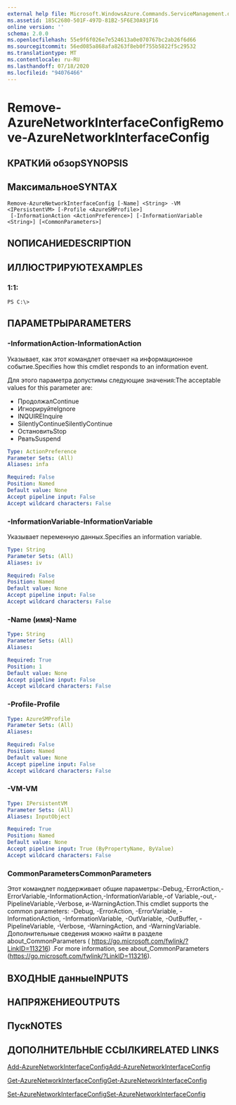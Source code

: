 ```yaml
---
external help file: Microsoft.WindowsAzure.Commands.ServiceManagement.dll-Help.xml
ms.assetid: 185C2680-501F-497D-81B2-5F6E30A91F16
online version: ''
schema: 2.0.0
ms.openlocfilehash: 55e9f6f026e7e524613a0e070767bc2ab26f6d66
ms.sourcegitcommit: 56ed085a868afa8263f8eb0f755b5822f5c29532
ms.translationtype: MT
ms.contentlocale: ru-RU
ms.lasthandoff: 07/18/2020
ms.locfileid: "94076466"
---
```

# <span data-ttu-id="4af91-101">Remove-AzureNetworkInterfaceConfig</span><span class="sxs-lookup"><span data-stu-id="4af91-101">Remove-AzureNetworkInterfaceConfig</span></span>

## <span data-ttu-id="4af91-102">КРАТКИй обзор</span><span class="sxs-lookup"><span data-stu-id="4af91-102">SYNOPSIS</span></span>

## <span data-ttu-id="4af91-103">Максимальное</span><span class="sxs-lookup"><span data-stu-id="4af91-103">SYNTAX</span></span>

```
Remove-AzureNetworkInterfaceConfig [-Name] <String> -VM <IPersistentVM> [-Profile <AzureSMProfile>]
 [-InformationAction <ActionPreference>] [-InformationVariable <String>] [<CommonParameters>]
```

## <span data-ttu-id="4af91-104">NОПИСАНИЕ</span><span class="sxs-lookup"><span data-stu-id="4af91-104">DESCRIPTION</span></span>

## <span data-ttu-id="4af91-105">ИЛЛЮСТРИРУЮТ</span><span class="sxs-lookup"><span data-stu-id="4af91-105">EXAMPLES</span></span>

### <span data-ttu-id="4af91-106">1:</span><span class="sxs-lookup"><span data-stu-id="4af91-106">1:</span></span>
```
PS C:\>
```

## <span data-ttu-id="4af91-107">ПАРАМЕТРЫ</span><span class="sxs-lookup"><span data-stu-id="4af91-107">PARAMETERS</span></span>

### <span data-ttu-id="4af91-108">-InformationAction</span><span class="sxs-lookup"><span data-stu-id="4af91-108">-InformationAction</span></span>
<span data-ttu-id="4af91-109">Указывает, как этот командлет отвечает на информационное событие.</span><span class="sxs-lookup"><span data-stu-id="4af91-109">Specifies how this cmdlet responds to an information event.</span></span>

<span data-ttu-id="4af91-110">Для этого параметра допустимы следующие значения:</span><span class="sxs-lookup"><span data-stu-id="4af91-110">The acceptable values for this parameter are:</span></span>

- <span data-ttu-id="4af91-111">Продолжал</span><span class="sxs-lookup"><span data-stu-id="4af91-111">Continue</span></span>
- <span data-ttu-id="4af91-112">Игнорируйте</span><span class="sxs-lookup"><span data-stu-id="4af91-112">Ignore</span></span>
- <span data-ttu-id="4af91-113">INQUIRE</span><span class="sxs-lookup"><span data-stu-id="4af91-113">Inquire</span></span>
- <span data-ttu-id="4af91-114">SilentlyContinue</span><span class="sxs-lookup"><span data-stu-id="4af91-114">SilentlyContinue</span></span>
- <span data-ttu-id="4af91-115">Остановить</span><span class="sxs-lookup"><span data-stu-id="4af91-115">Stop</span></span>
- <span data-ttu-id="4af91-116">Рвать</span><span class="sxs-lookup"><span data-stu-id="4af91-116">Suspend</span></span>

```yaml
Type: ActionPreference
Parameter Sets: (All)
Aliases: infa

Required: False
Position: Named
Default value: None
Accept pipeline input: False
Accept wildcard characters: False
```

### <span data-ttu-id="4af91-117">-InformationVariable</span><span class="sxs-lookup"><span data-stu-id="4af91-117">-InformationVariable</span></span>
<span data-ttu-id="4af91-118">Указывает переменную данных.</span><span class="sxs-lookup"><span data-stu-id="4af91-118">Specifies an information variable.</span></span>

```yaml
Type: String
Parameter Sets: (All)
Aliases: iv

Required: False
Position: Named
Default value: None
Accept pipeline input: False
Accept wildcard characters: False
```

### <span data-ttu-id="4af91-119">-Name (имя)</span><span class="sxs-lookup"><span data-stu-id="4af91-119">-Name</span></span>
```yaml
Type: String
Parameter Sets: (All)
Aliases: 

Required: True
Position: 1
Default value: None
Accept pipeline input: False
Accept wildcard characters: False
```

### <span data-ttu-id="4af91-120">-Profile</span><span class="sxs-lookup"><span data-stu-id="4af91-120">-Profile</span></span>
```yaml
Type: AzureSMProfile
Parameter Sets: (All)
Aliases: 

Required: False
Position: Named
Default value: None
Accept pipeline input: False
Accept wildcard characters: False
```

### <span data-ttu-id="4af91-121">-VM</span><span class="sxs-lookup"><span data-stu-id="4af91-121">-VM</span></span>
```yaml
Type: IPersistentVM
Parameter Sets: (All)
Aliases: InputObject

Required: True
Position: Named
Default value: None
Accept pipeline input: True (ByPropertyName, ByValue)
Accept wildcard characters: False
```

### <span data-ttu-id="4af91-122">CommonParameters</span><span class="sxs-lookup"><span data-stu-id="4af91-122">CommonParameters</span></span>
<span data-ttu-id="4af91-123">Этот командлет поддерживает общие параметры:-Debug,-ErrorAction,-ErrorVariable,-InformationAction,-InformationVariable,-of Variable,-out,-PipelineVariable,-Verbose, и-WarningAction.</span><span class="sxs-lookup"><span data-stu-id="4af91-123">This cmdlet supports the common parameters: -Debug, -ErrorAction, -ErrorVariable, -InformationAction, -InformationVariable, -OutVariable, -OutBuffer, -PipelineVariable, -Verbose, -WarningAction, and -WarningVariable.</span></span> <span data-ttu-id="4af91-124">Дополнительные сведения можно найти в разделе about_CommonParameters ( https://go.microsoft.com/fwlink/?LinkID=113216) .</span><span class="sxs-lookup"><span data-stu-id="4af91-124">For more information, see about_CommonParameters (https://go.microsoft.com/fwlink/?LinkID=113216).</span></span>

## <span data-ttu-id="4af91-125">ВХОДНЫЕ данные</span><span class="sxs-lookup"><span data-stu-id="4af91-125">INPUTS</span></span>

## <span data-ttu-id="4af91-126">НАПРЯЖЕНИЕ</span><span class="sxs-lookup"><span data-stu-id="4af91-126">OUTPUTS</span></span>

## <span data-ttu-id="4af91-127">Пуск</span><span class="sxs-lookup"><span data-stu-id="4af91-127">NOTES</span></span>

## <span data-ttu-id="4af91-128">ДОПОЛНИТЕЛЬНЫЕ ССЫЛКИ</span><span class="sxs-lookup"><span data-stu-id="4af91-128">RELATED LINKS</span></span>

[<span data-ttu-id="4af91-129">Add-AzureNetworkInterfaceConfig</span><span class="sxs-lookup"><span data-stu-id="4af91-129">Add-AzureNetworkInterfaceConfig</span></span>](./Add-AzureNetworkInterfaceConfig.md)

[<span data-ttu-id="4af91-130">Get-AzureNetworkInterfaceConfig</span><span class="sxs-lookup"><span data-stu-id="4af91-130">Get-AzureNetworkInterfaceConfig</span></span>](./Get-AzureNetworkInterfaceConfig.md)

[<span data-ttu-id="4af91-131">Set-AzureNetworkInterfaceConfig</span><span class="sxs-lookup"><span data-stu-id="4af91-131">Set-AzureNetworkInterfaceConfig</span></span>](./Set-AzureNetworkInterfaceConfig.md)



